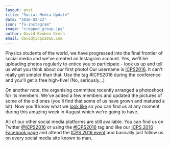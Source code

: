 ```yaml
---
layout: post
title: "Social Media Update"
date: "2016-02-22"
icon: "fa-instagram"
image: "cropped_group.jpg"
author: David Reuben Grech
email: david@icps2016.com
---
```


Physics students of the world, we have progressed into the final frontier of social media and we've created an Instagram account. Yes, we'll be uploading photos regularly to entice you to participate - look us up and tell us what you think about our first photo! Our username is [ICPS2016](https://www.instagram.com/icps2016/). It can't really get simpler than that. Use the tag #ICPS2016 during the conference and you'll get a free high-five! (No, seriously...)

On another note, the organising committee recently arranged a photoshoot for its members. We've added a few members and updated the pictures of some of the old ones (you'll find that some of us have grown and matured a bit). Now you'll know what we [look like](http://icps2016.com/organisers.html) so you can find us at any moment during this amazing week in August which we're going to have.

All of our other social media platforms are still available. You can find us on Twitter [@ICPS2016](https://twitter.com/icps2016) or using the [#ICPS2016](https://twitter.com/hashtag/icps2016) tag and like our [ICPS 2016 Facebook page](https://www.facebook.com/icps2016) and attend the [ICPS 2016 event](https://www.facebook.com/events/702282019911794/) and basically just follow us on every social media site known to man.
